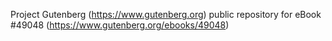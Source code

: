 Project Gutenberg (https://www.gutenberg.org) public repository for eBook #49048 (https://www.gutenberg.org/ebooks/49048)

